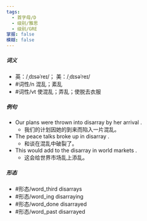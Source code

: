 ```yaml
---
tags:
  - 首字母/D
  - 级别/雅思
  - 级别/GRE
掌握: false
模糊: false
---
```

##### 词义
- 英：/ˌdɪsəˈreɪ/； 美：/ˌdɪsəˈreɪ/
- #词性/n  混乱；紊乱
- #词性/vt  使混乱；弄乱；使脱去衣服
##### 例句
- Our plans were thrown into disarray by her arrival .
	- 我们的计划因她的到来而陷入一片混乱。
- The peace talks broke up in disarray .
	- 和谈在混乱中破裂了。
- This would add to the disarray in world markets .
	- 这会给世界市场乱上添乱。
##### 形态
- #形态/word_third disarrays
- #形态/word_ing disarraying
- #形态/word_done disarrayed
- #形态/word_past disarrayed
